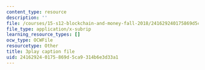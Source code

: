 ```yaml
---
content_type: resource
description: ''
file: /courses/15-s12-blockchain-and-money-fall-2018/241629240175869d5ca9314b6e3d33a1_l0vD_FBWk0g.srt
file_type: application/x-subrip
learning_resource_types: []
ocw_type: OCWFile
resourcetype: Other
title: 3play caption file
uid: 24162924-0175-869d-5ca9-314b6e3d33a1
---
```

